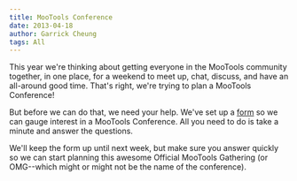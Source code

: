 ```yaml
---
title: MooTools Conference
date: 2013-04-18
author: Garrick Cheung
tags: All
---
```

This year we're thinking about getting everyone in the MooTools community together, in one place, for a weekend to meet up, chat, discuss, and have an all-around good time. That's right, we're trying to plan a MooTools Conference!

But before we can do that, we need your help. We've set up a [form](https://docs.google.com/forms/d/1idslnn9d1_F4GvXowzA9m2fPrupXzTbCOvn7N-5r-y0/viewform) so we can gauge interest in a MooTools Conference. All you need to do is take a minute and answer the questions.

We'll keep the form up until next week, but make sure you answer quickly so we can start planning this awesome Official MooTools Gathering (or OMG--which might or might not be the name of the conference).
